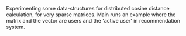 Experimenting some data-structures for distributed 
cosine distance calculation, for very sparse matrices.
Main runs an example where the matrix and the vector 
are users and the 'active user' in recommendation system.